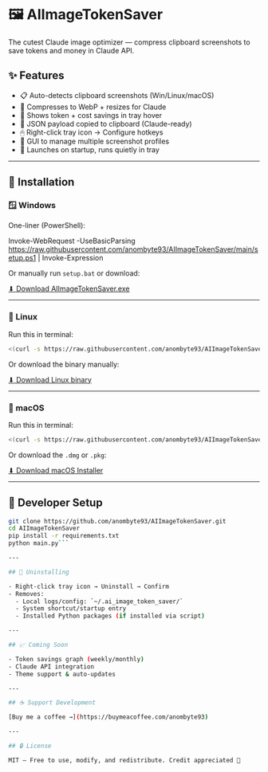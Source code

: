 # 🖼 AIImageTokenSaver

The cutest Claude image optimizer — compress clipboard screenshots to save tokens and money in Claude API.

## ✨ Features

- 📋 Auto-detects clipboard screenshots (Win/Linux/macOS)
- 📐 Compresses to WebP + resizes for Claude
- 💸 Shows token + cost savings in tray hover
- 📎 JSON payload copied to clipboard (Claude-ready)
- 🖱 Right-click tray icon → Configure hotkeys
- 🔧 GUI to manage multiple screenshot profiles
- 🧠 Launches on startup, runs quietly in tray

---

## 🔧 Installation

### 🪟 Windows

One-liner (PowerShell):

Invoke-WebRequest -UseBasicParsing https://raw.githubusercontent.com/anombyte93/AIImageTokenSaver/main/setup.ps1 | Invoke-Expression

Or manually run `setup.bat` or download:

[⬇ Download AIImageTokenSaver.exe](https://github.com/anombyte93/AIImageTokenSaver/releases/latest/download/AIImageTokenSaver.exe)

---

### 🐧 Linux

Run this in terminal:

```bash
<(curl -s https://raw.githubusercontent.com/anombyte93/AIImageTokenSaver/main/install.sh)
```

Or download the binary manually:

[⬇ Download Linux binary](https://github.com/anombyte93/AIImageTokenSaver/releases/latest/download/main)

---

### 🍏 macOS

Run this in terminal:

```bash
<(curl -s https://raw.githubusercontent.com/anombyte93/AIImageTokenSaver/main/install_mac.sh)
```

Or download the `.dmg` or `.pkg`:

[⬇ Download macOS Installer](https://github.com/anombyte93/AIImageTokenSaver/releases/latest)

---

## 🧪 Developer Setup

````bash
git clone https://github.com/anombyte93/AIImageTokenSaver.git
cd AIImageTokenSaver
pip install -r requirements.txt
python main.py```

---

## 🧼 Uninstalling

- Right-click tray icon → Uninstall → Confirm
- Removes:
  - Local logs/config: `~/.ai_image_token_saver/`
  - System shortcut/startup entry
  - Installed Python packages (if installed via script)

---

## 📈 Coming Soon

- Token savings graph (weekly/monthly)
- Claude API integration
- Theme support & auto-updates

---

## ☕ Support Development

[Buy me a coffee →](https://buymeacoffee.com/anombyte93)

---

## 🔒 License

MIT — Free to use, modify, and redistribute. Credit appreciated 💚
````
